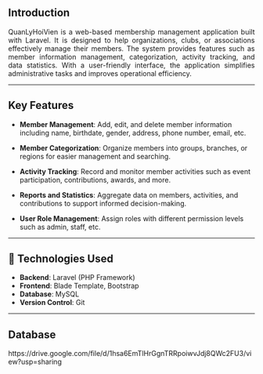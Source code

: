## Introduction

<p align="justify">QuanLyHoiVien is a web-based membership management application built with Laravel. It is designed to help organizations, clubs, or associations effectively manage their members. The system provides features such as member information management, categorization, activity tracking, and data statistics. With a user-friendly interface, the application simplifies administrative tasks and improves operational efficiency.</p>

---

## Key Features

* **Member Management**: Add, edit, and delete member information including name, birthdate, gender, address, phone number, email, etc.

* **Member Categorization**: Organize members into groups, branches, or regions for easier management and searching.

* **Activity Tracking**: Record and monitor member activities such as event participation, contributions, awards, and more.

* **Reports and Statistics**: Aggregate data on members, activities, and contributions to support informed decision-making.

* **User Role Management**: Assign roles with different permission levels such as admin, staff, etc.

---

## 🚀 Technologies Used

* **Backend**: Laravel (PHP Framework)
* **Frontend**: Blade Template, Bootstrap
* **Database**: MySQL
* **Version Control**: Git

---
<h2 align="left">Database</h2>
<p align="left"> https://drive.google.com/file/d/1hsa6EmTlHrGgnTRRpoiwvJdj8QWc2FU3/view?usp=sharing</p>
